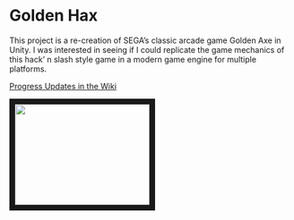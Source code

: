# Golden Hax 

This project is a re-creation of SEGA’s classic arcade game Golden Axe in Unity. I was interested in seeing if I could replicate the game mechanics of this hack’ n slash style game in a modern game engine for multiple platforms.

[Progress Updates in the Wiki](https://github.com/jasonpercival/GoldenHax/wiki/Golden-Hax)

<a href="http://www.youtube.com/watch?feature=player_embedded&v=rTBiYlStxrA" target="_blank"><img src="http://img.youtube.com/vi/rTBiYlStxrA/0.jpg" width="240" height="180" border="10" /></a>

